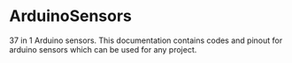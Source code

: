 # ArduinoSensors
37 in 1 Arduino sensors.
This documentation contains codes and pinout for arduino sensors which can be used for any project. 
